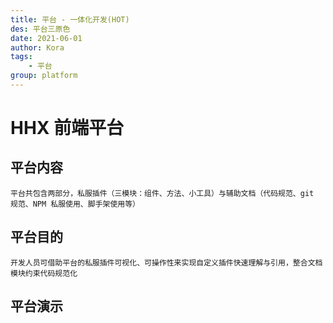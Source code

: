 ```yaml
---
title: 平台 - 一体化开发(HOT)
des: 平台三原色
date: 2021-06-01
author: Kora
tags:
    - 平台
group: platform
---
```


# HHX 前端平台

## 平台内容

    平台共包含两部分，私服插件（三模块：组件、方法、小工具）与辅助文档（代码规范、git 规范、NPM 私服使用、脚手架使用等）

## 平台目的

    开发人员可借助平台的私服插件可视化、可操作性来实现自定义插件快速理解与引用，整合文档模块约束代码规范化

## 平台演示

<template>
  <div id="app">
		<authentication>
			<section>
				<video width="420" height="240" controls>
					<source src="./demo.mp4" type="video/mp4">
					<source src="./demo.mp4" type="video/ogg">
				</video>
			</section>
		</authentication>
  </div>
</template>

<script>
import authentication from '../../components/authentication.vue';
export default {
  name: 'App',
  components: {authentication},
  data: () => ({})
}
</script>
<style lang='css'>
</style>
